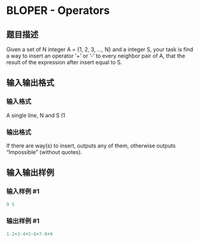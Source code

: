 # BLOPER - Operators

## 题目描述

Given a set of N integer A = {1, 2, 3, …, N} and a integer S, your task is find a way to insert an operator ‘+’ or ‘-‘ to every neighbor pair of A, that the result of the expression after insert equal to S.

## 输入输出格式

### 输入格式

A single line, N and S (1

### 输出格式

If there are way(s) to insert, outputs any of them, otherwise outputs “Impossible” (without quotes).

## 输入输出样例

### 输入样例 #1

```cpp
9 5
```


### 输出样例 #1

```cpp
1-2+3-4+5-6+7-8+9
```


